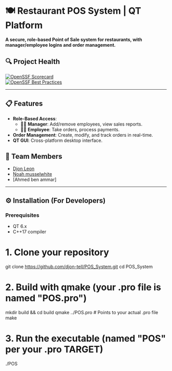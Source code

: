 # 🍽️ Restaurant POS System | QT Platform  

**A secure, role-based Point of Sale system for restaurants, with manager/employee logins and order management.**  

## 🔍 Project Health  
[![OpenSSF Scorecard](https://api.securityscorecards.dev/projects/github.com/djon-tell/POS_System/badge)](https://securityscorecards.dev/viewer/?uri=github.com/djon-tell/POS_System)  
[![OpenSSF Best Practices](https://www.bestpractices.dev/projects/10345/badge)](https://www.bestpractices.dev/projects/10345)  

---

## 📋 Features  
- **Role-Based Access**:  
  - 👨‍💼 **Manager**: Add/remove employees, view sales reports.  
  - 👩‍🍳 **Employee**: Take orders, process payments.  
- **Order Management**: Create, modify, and track orders in real-time.  
- **QT GUI**: Cross-platform desktop interface.  

## 👥 Team Members  
- [Djon Leon](https://github.com/djon-tell)  
- [Noah musselwhite](https://github.com/nmusselwhite)  
- [Ahmed ben ammar]  

---

## ⚙️ Installation (For Developers)  
### Prerequisites  
- QT 6.x  
- C++17 compiler  

# 1. Clone your repository
git clone https://github.com/djon-tell/POS_System.git
cd POS_System

# 2. Build with qmake (your .pro file is named "POS.pro")
mkdir build && cd build
qmake ../POS.pro  # Points to your actual .pro file
make

# 3. Run the executable (named "POS" per your .pro TARGET)
./POS

